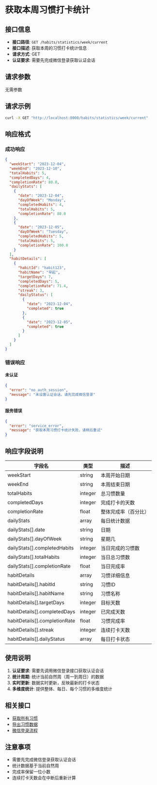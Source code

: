 # 获取本周习惯打卡统计

## 接口信息

- **接口路径**: `GET /habits/statistics/week/current`
- **接口描述**: 获取本周的习惯打卡统计信息
- **请求方式**: GET
- **认证要求**: 需要先完成微信登录获取认证会话

## 请求参数

无需参数

## 请求示例

```bash
curl -X GET "http://localhost:8000/habits/statistics/week/current"
```

## 响应格式

### 成功响应

```json
{
  "weekStart": "2023-12-04",
  "weekEnd": "2023-12-10",
  "totalHabits": 5,
  "completedDays": 4,
  "completionRate": 80.0,
  "dailyStats": [
    {
      "date": "2023-12-04",
      "dayOfWeek": "Monday",
      "completedHabits": 4,
      "totalHabits": 5,
      "completionRate": 80.0
    },
    {
      "date": "2023-12-05",
      "dayOfWeek": "Tuesday",
      "completedHabits": 5,
      "totalHabits": 5,
      "completionRate": 100.0
    }
  ],
  "habitDetails": [
    {
      "habitId": "habit123",
      "habitName": "早起",
      "targetDays": 7,
      "completedDays": 5,
      "completionRate": 71.4,
      "streak": 3,
      "dailyStatus": [
        {
          "date": "2023-12-04",
          "completed": true
        },
        {
          "date": "2023-12-05",
          "completed": true
        }
      ]
    }
  ]
}
```

### 错误响应

#### 未认证

```json
{
  "error": "no_auth_session",
  "message": "未设置认证会话，请先完成微信登录"
}
```

#### 服务错误

```json
{
  "error": "service_error",
  "message": "获取本周习惯打卡统计失败，请稍后重试"
}
```

## 响应字段说明

| 字段名 | 类型 | 描述 |
|--------|------|------|
| weekStart | string | 本周开始日期 |
| weekEnd | string | 本周结束日期 |
| totalHabits | integer | 总习惯数量 |
| completedDays | integer | 完成打卡的天数 |
| completionRate | float | 整体完成率（百分比） |
| dailyStats | array | 每日统计数据 |
| dailyStats[].date | string | 日期 |
| dailyStats[].dayOfWeek | string | 星期几 |
| dailyStats[].completedHabits | integer | 当日完成的习惯数 |
| dailyStats[].totalHabits | integer | 当日总习惯数 |
| dailyStats[].completionRate | float | 当日完成率 |
| habitDetails | array | 习惯详细信息 |
| habitDetails[].habitId | string | 习惯ID |
| habitDetails[].habitName | string | 习惯名称 |
| habitDetails[].targetDays | integer | 目标天数 |
| habitDetails[].completedDays | integer | 已完成天数 |
| habitDetails[].completionRate | float | 习惯完成率 |
| habitDetails[].streak | integer | 连续打卡天数 |
| habitDetails[].dailyStatus | array | 每日打卡状态 |

## 使用说明

1. **认证要求**: 需要先调用微信登录接口获取认证会话
2. **统计周期**: 统计当前自然周（周一到周日）的数据
3. **实时更新**: 数据实时更新，反映最新的打卡状态
4. **多维度统计**: 提供整体、每日、每个习惯的多维度统计

## 相关接口

- [获取所有习惯](../habits.md)
- [导出习惯数据](./export-habits.md)
- [微信登录流程](../auth/wechat-login-flow.md)

## 注意事项

- 需要先完成微信登录获取认证会话
- 统计数据基于当前自然周
- 完成率保留一位小数
- 连续打卡天数会在中断后重新计算
